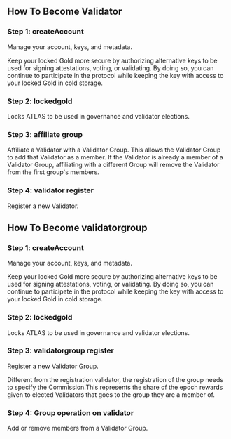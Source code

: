 ## How To Become Validator

### Step 1: createAccount

Manage your account, keys, and metadata.

Keep your locked Gold more secure by authorizing alternative keys to be used for signing attestations, voting, or validating. By doing so, you can continue to participate in the protocol while keeping the key with access to your locked Gold in cold storage.

### Step 2: lockedgold

Locks ATLAS to be used in governance and validator elections.


### Step 3: affiliate group

Affiliate a Validator with a Validator Group. This allows the Validator Group to add that Validator as a member. If the Validator is already a member of a Validator Group, affiliating with a different Group will remove the Validator from the first group's members.

### Step 4: validator register

Register a new Validator.


## How To Become validatorgroup

### Step 1: createAccount

Manage your account, keys, and metadata.

Keep your locked Gold more secure by authorizing alternative keys to be used for signing attestations, voting, or validating. By doing so, you can continue to participate in the protocol while keeping the key with access to your locked Gold in cold storage.

### Step 2: lockedgold

Locks ATLAS to be used in governance and validator elections.


### Step 3: validatorgroup register

Register a new Validator Group.

Different from the registration validator, the registration of the group needs to specify the Commission.This represents the share of the epoch rewards given to elected Validators that goes to the group they are a member of.


### Step 4: Group operation on validator

Add or remove members from a Validator Group.   





